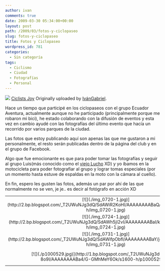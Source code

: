 ```yaml
---
author: ivan
comments: true
date: 2009-03-30 05:34:00+00:00
layout: post
path: /2009/03/fotos-y-ciclopaseo
slug: fotos-y-ciclopaseo
title: Fotos y Ciclopaseo
wordpress_id: 781
categories:
  - Sin categoría
tags:
  - Ciclismo
  - Ciudad
  - Fotografías
  - Personal
---
```


[![](http://farm4.static.flickr.com/3622/3397140518_b0459c7350_m.jpg)](http://www.flickr.com/photos/ivangabriel/3397140518/)
[Ciclists Joy](http://www.flickr.com/photos/ivangabriel/3397140518/)
Originally uploaded by [IvánGabriel](http://www.flickr.com/people/ivangabriel/).

Hace un tiempo que participé en los ciclopaseos con el grupo Ecuador Aventura, actualmente aunque no he participado (principalmente porque me robaron mi bici), he estado colaborando con la difusión de eventos y esta vez en cambio ayudé con las fotografías del último evento que hacía un recorrido por varios parques de la ciudad.

Las fotos que estoy publicando aquí son apenas las que me gustaron a mi personalmente, el resto serán publicadas dentro de la página del club y en el grupo de Facebook.

Algo que fue emocionante es que para poder tomar las fotografías y seguir al grupo Luis(más conocido como el [viejo Lucho](http://lalimpo.blogspot.com/) XD) y yo íbamos en la motocicleta para poder fotografiar al grupo y lograr tomas especiales (por un momento hasta estuve de espaldas en la moto con la cámara al cuello).

En fin, espero les gusten las fotos, además un par por ahí de las que normalmente no se ven, je je.. es decir al fotógrafo en acción XD

<table style="text-align: center" >
<tr >
<td >
[![](./img_0720-1.jpg)](http://2.bp.blogspot.com/_T2UWuNJg3dQ/SdAWiR2KoHI/AAAAAAAABaQ/Ffnagr0KIXU/s1600-h/img_0720-1.jpg)
</td>

<td >
[![](./img_0765.jpg)](http://2.bp.blogspot.com/_T2UWuNJg3dQ/SdAWi8jILLI/AAAAAAAABao/NtzgYmMbE6M/s1600-h/img_0765.jpg)

</td>
</tr>

<tr >
<td >
[![](./img_0724-1.jpg)](http://2.bp.blogspot.com/_T2UWuNJg3dQ/SdAWh5jI2vI/AAAAAAAABaI/k84tKtAIQWo/s1600-h/img_0724-1.jpg)

</td>

<td >
[![](./p1000530.jpg)](http://1.bp.blogspot.com/_T2UWuNJg3dQ/SdAXlyqHAAI/AAAAAAAABbA/jvpUvf9wSX8/s1600-h/p1000530.jpg)

</td>
</tr>

<tr >
<td >
[![](./img_0731-1.jpg)](http://2.bp.blogspot.com/_T2UWuNJg3dQ/SdAWifpObfI/AAAAAAAABaY/jqkPyEbWOj0/s1600-h/img_0731-1.jpg)

</td>

<td >
[![](./img_0759-1.jpg)](http://2.bp.blogspot.com/_T2UWuNJg3dQ/SdAWilWNe-I/AAAAAAAABag/7scbbhYQRuY/s1600-h/img_0759-1.jpg)

</td>
</tr>

<tr >
<td >
[![](./p1000529.jpg)](http://1.bp.blogspot.com/_T2UWuNJg3dQ/SdAXll-8o9I/AAAAAAAABa4/G-GMhMeY6Ok/s1600-h/p1000529.jpg)

</td>

<td >
[![](./p1000524.jpg)](http://1.bp.blogspot.com/_T2UWuNJg3dQ/SdAXk_NrxOI/AAAAAAAABaw/TCrhIfs2dic/s1600-h/p1000524.jpg)

</td>
</tr>

</table>
